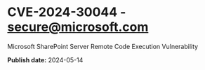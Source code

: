 # CVE-2024-30044 - secure@microsoft.com

Microsoft SharePoint Server Remote Code Execution Vulnerability

**Publish date:** 2024-05-14
